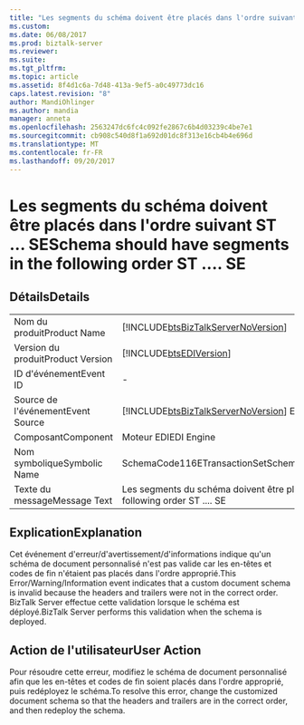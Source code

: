 ```yaml
---
title: "Les segments du schéma doivent être placés dans l'ordre suivant ST ... SE | Documents Microsoft"
ms.custom: 
ms.date: 06/08/2017
ms.prod: biztalk-server
ms.reviewer: 
ms.suite: 
ms.tgt_pltfrm: 
ms.topic: article
ms.assetid: 8f4d1c6a-7d48-413a-9ef5-a0c49773dc16
caps.latest.revision: "8"
author: MandiOhlinger
ms.author: mandia
manager: anneta
ms.openlocfilehash: 2563247dc6fc4c092fe2867c6b4d03239c4be7e1
ms.sourcegitcommit: cb908c540d8f1a692d01dc8f313e16cb4b4e696d
ms.translationtype: MT
ms.contentlocale: fr-FR
ms.lasthandoff: 09/20/2017
---
```

# <a name="schema-should-have-segments-in-the-following-order-st--se"></a><span data-ttu-id="d534a-102">Les segments du schéma doivent être placés dans l'ordre suivant ST ... SE</span><span class="sxs-lookup"><span data-stu-id="d534a-102">Schema should have segments in the following order ST .... SE</span></span>
## <a name="details"></a><span data-ttu-id="d534a-103">Détails</span><span class="sxs-lookup"><span data-stu-id="d534a-103">Details</span></span>  
  
|||  
|-|-|  
|<span data-ttu-id="d534a-104">Nom du produit</span><span class="sxs-lookup"><span data-stu-id="d534a-104">Product Name</span></span>|[!INCLUDE[btsBizTalkServerNoVersion](../includes/btsbiztalkservernoversion-md.md)]|  
|<span data-ttu-id="d534a-105">Version du produit</span><span class="sxs-lookup"><span data-stu-id="d534a-105">Product Version</span></span>|[!INCLUDE[btsEDIVersion](../includes/btsediversion-md.md)]|  
|<span data-ttu-id="d534a-106">ID d'événement</span><span class="sxs-lookup"><span data-stu-id="d534a-106">Event ID</span></span>|-|  
|<span data-ttu-id="d534a-107">Source de l'événement</span><span class="sxs-lookup"><span data-stu-id="d534a-107">Event Source</span></span>|[!INCLUDE[btsBizTalkServerNoVersion](../includes/btsbiztalkservernoversion-md.md)]<span data-ttu-id="d534a-108"> EDI</span><span class="sxs-lookup"><span data-stu-id="d534a-108"> EDI</span></span>|  
|<span data-ttu-id="d534a-109">Composant</span><span class="sxs-lookup"><span data-stu-id="d534a-109">Component</span></span>|<span data-ttu-id="d534a-110">Moteur EDI</span><span class="sxs-lookup"><span data-stu-id="d534a-110">EDI Engine</span></span>|  
|<span data-ttu-id="d534a-111">Nom symbolique</span><span class="sxs-lookup"><span data-stu-id="d534a-111">Symbolic Name</span></span>|<span data-ttu-id="d534a-112">SchemaCode116ETransactionSetSchemaStSeOutOfOrder</span><span class="sxs-lookup"><span data-stu-id="d534a-112">SchemaCode116ETransactionSetSchemaStSeOutOfOrder</span></span>|  
|<span data-ttu-id="d534a-113">Texte du message</span><span class="sxs-lookup"><span data-stu-id="d534a-113">Message Text</span></span>|<span data-ttu-id="d534a-114">Les segments du schéma doivent être placés dans l'ordre suivant ST ... SE</span><span class="sxs-lookup"><span data-stu-id="d534a-114">Schema should have segments in the following order ST .... SE</span></span>|  
  
## <a name="explanation"></a><span data-ttu-id="d534a-115">Explication</span><span class="sxs-lookup"><span data-stu-id="d534a-115">Explanation</span></span>  
 <span data-ttu-id="d534a-116">Cet événement d'erreur/d'avertissement/d'informations indique qu'un schéma de document personnalisé n'est pas valide car les en-têtes et codes de fin n'étaient pas placés dans l'ordre approprié.</span><span class="sxs-lookup"><span data-stu-id="d534a-116">This Error/Warning/Information event indicates that a custom document schema is invalid because the headers and trailers were not in the correct order.</span></span> <span data-ttu-id="d534a-117">BizTalk Server effectue cette validation lorsque le schéma est déployé.</span><span class="sxs-lookup"><span data-stu-id="d534a-117">BizTalk Server performs this validation when the schema is deployed.</span></span>  
  
## <a name="user-action"></a><span data-ttu-id="d534a-118">Action de l'utilisateur</span><span class="sxs-lookup"><span data-stu-id="d534a-118">User Action</span></span>  
 <span data-ttu-id="d534a-119">Pour résoudre cette erreur, modifiez le schéma de document personnalisé afin que les en-têtes et codes de fin soient placés dans l'ordre approprié, puis redéployez le schéma.</span><span class="sxs-lookup"><span data-stu-id="d534a-119">To resolve this error, change the customized document schema so that the headers and trailers are in the correct order, and then redeploy the schema.</span></span>
